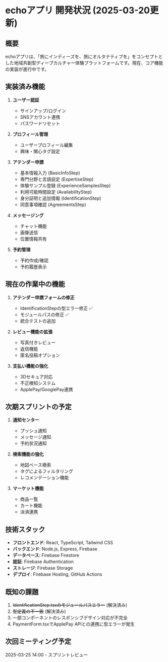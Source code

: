 # echoアプリ 開発状況 (2025-03-20更新)

## 概要
echoアプリは、「旅にインディーズを、旅にオルタナティブを」をコンセプトとした地域共創型ディープカルチャー体験プラットフォームです。現在、コア機能の実装が進行中です。

## 実装済み機能

1. **ユーザー認証**
   - サインアップ/ログイン
   - SNSアカウント連携
   - パスワードリセット

2. **プロフィール管理**
   - ユーザープロフィール編集
   - 興味・関心タグ設定

3. **アテンダー申請**
   - 基本情報入力 (BasicInfoStep)
   - 専門分野と言語設定 (ExpertiseStep)
   - 体験サンプル登録 (ExperienceSamplesStep)
   - 利用可能時間設定 (AvailabilityStep)
   - 身分証明と追加情報 (IdentificationStep)
   - 同意事項確認 (AgreementsStep)

4. **メッセージング**
   - チャット機能
   - 画像送信
   - 位置情報共有

5. **予約管理**
   - 予約作成/確認
   - 予約履歴表示

## 現在の作業中の機能

1. **アテンダー申請フォームの修正**
   - IdentificationStepの型エラー修正 ✅
   - モジュールパスの修正 ✅
   - 統合テストの追加

2. **レビュー機能の拡張**
   - 写真付きレビュー
   - 返信機能
   - 匿名投稿オプション

3. **支払い機能の強化**
   - 3Dセキュア対応
   - 不正検知システム
   - ApplePay/GooglePay連携

## 次期スプリントの予定

1. **通知センター**
   - プッシュ通知
   - メッセージ通知
   - 予約状況通知

2. **検索機能の強化**
   - 地図ベース検索
   - タグによるフィルタリング
   - レコメンデーション機能

3. **マーケット機能**
   - 商品一覧
   - カート機能
   - 決済連携

## 技術スタック

- **フロントエンド**: React, TypeScript, Tailwind CSS
- **バックエンド**: Node.js, Express, Firebase
- **データベース**: Firebase Firestore
- **認証**: Firebase Authentication
- **ストレージ**: Firebase Storage
- **デプロイ**: Firebase Hosting, GitHub Actions

## 既知の課題

1. ~~IdentificationStep.tsxのモジュールパスエラー~~ (解決済み)
2. ~~型定義の不一致~~ (解決済み)
3. 一部コンポーネントのレスポンシブデザイン対応が不完全
4. PaymentForm.tsxでApplePay APIとの連携に型エラーが発生

## 次回ミーティング予定
2025-03-25 14:00 - スプリントレビュー
